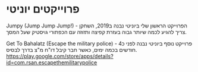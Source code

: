 # פרוייקטים יוניטי
Jumpy (Jump Jump Jump!) - הפרוייקט הראשון שלי ביוניטי
נבנה ב2019, השחקן צריך להגיע לכמה שיותר גבוה בעזרת קפיצה ותזוזה עם הכפתורי גויסטיק שעל המסך.

Get To Bahalatz (Escape the military police) - פרוייקט נוסף ביוניטי
נבנה לפני כ4 חודשים בכמה ימים, כאשר חבר קיבל דו"ח מ"צ בדרך לבסיס.
https://play.google.com/store/apps/details?id=com.rsan.escapethemilitarypolice
